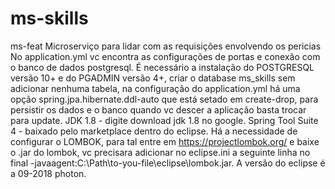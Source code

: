 # ms-skills
ms-feat Microserviço para lidar com as requisições envolvendo os pericias  No application.yml vc encontra as configurações de portas e conexão com o banco de dados postgresql.  É necessário a instalação do POSTGRESQL versão 10+ e do PGADMIN versão 4+, criar o database ms_skills sem adicionar nenhuma tabela, na configuração do application.yml há uma opção spring.jpa.hibernate.ddl-auto que está setado em create-drop, para persistir os dados e o banco quando vc descer a aplicação basta trocar para update.  JDK 1.8 - digite download jdk 1.8 no google.  Spring Tool Suite 4 - baixado pelo marketplace dentro do eclipse.  Há a necessidade de configurar o LOMBOK, para tal entre em https://projectlombok.org/ e baixe o .jar do lombok, vc precisara adicionar no eclipse.ini a seguinte linha no final -javaagent:C:\Path\to-you-file\eclipse\lombok.jar.  A versão do eclipse é a 09-2018 photon.
